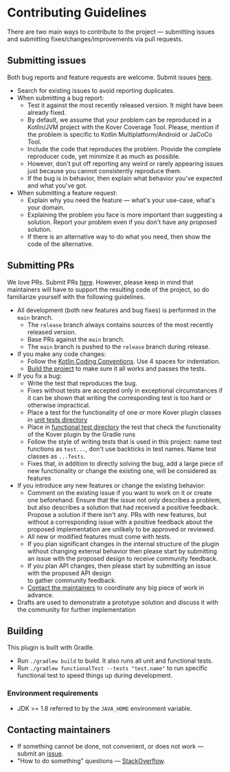 # Contributing Guidelines

There are two main ways to contribute to the project &mdash; submitting issues and submitting 
fixes/changes/improvements via pull requests.

## Submitting issues

Both bug reports and feature requests are welcome.
Submit issues [here](https://github.com/Kotlin/kotlinx-kover/issues).

* Search for existing issues to avoid reporting duplicates.
* When submitting a bug report:
  * Test it against the most recently released version. It might have been already fixed.
  * By default, we assume that your problem can be reproduced in a Kotlin/JVM project with the Kover Coverage Tool.
    Please, mention if the problem is specific to Kotlin Multiplatform/Android or JaCoCo Tool. 
  * Include the code that reproduces the problem. Provide the complete reproducer code, yet minimize it as much as possible.
  * However, don't put off reporting any weird or rarely appearing issues just because you cannot consistently 
    reproduce them.
  * If the bug is in behavior, then explain what behavior you've expected and what you've got.  
* When submitting a feature request:
  * Explain why you need the feature &mdash; what's your use-case, what's your domain.
  * Explaining the problem you face is more important than suggesting a solution. 
    Report your problem even if you don't have any proposed solution.
  * If there is an alternative way to do what you need, then show the code of the alternative.

## Submitting PRs

We love PRs. Submit PRs [here](https://github.com/Kotlin/kotlinx-kover/pulls).
However, please keep in mind that maintainers will have to support the resulting code of the project,
so do familiarize yourself with the following guidelines. 

* All development (both new features and bug fixes) is performed in the `main` branch.
  * The `release` branch always contains sources of the most recently released version.
  * Base PRs against the `main` branch.
  * The `main` branch is pushed to the `release` branch during release.
* If you make any code changes:
  * Follow the [Kotlin Coding Conventions](https://kotlinlang.org/docs/reference/coding-conventions.html). 
    Use 4 spaces for indentation.
  * [Build the project](#building) to make sure it all works and passes the tests.
* If you fix a bug:
  * Write the test that reproduces the bug.
  * Fixes without tests are accepted only in exceptional circumstances if it can be shown that writing the 
    corresponding test is too hard or otherwise impractical.
  * Place a test for the functionality of one or more Kover plugin classes in [unit tests directory](src/test/kotlin)
  * Place in [functional test directory](src/functionalTest/kotlin) the test that check the functionality of the Kover plugin by the Gradle runs
  * Follow the style of writing tests that is used in this project: 
    name test functions as `test...`, don't use backticks in test names. Name test classes as `...Tests`.
  * Fixes that, in addition to directly solving the bug, add a large piece of new functionality or change the existing one, will be considered as features
* If you introduce any new features or change the existing behavior:
  * Comment on the existing issue if you want to work on it or create one beforehand. 
    Ensure that the issue not only describes a problem, but also describes a solution that had received a positive feedback. Propose a solution if there isn't any.
    PRs with new features, but without a corresponding issue with a positive feedback about the proposed implementation are unlikely to
    be approved or reviewed.
  * All new or modified features must come with tests.
  * If you plan significant changes in the internal structure of the plugin without changing external behavior then please start by submitting an issue with the
    proposed design to receive community feedback.
  * If you plan API changes, then please start by submitting an issue with the proposed API design  
    to gather community feedback.
  * [Contact the maintainers](#contacting-maintainers) to coordinate any big piece of work in advance.
* Drafts are used to demonstrate a prototype solution and discuss it with the community for further implementation

## Building

This plugin is built with Gradle. 

* Run `./gradlew build` to build. It also runs all unit and functional tests.
* Run `./gradlew functionalTest --tests "test.name"` to run specific functional test to speed 
  things up during development.

### Environment requirements

* JDK >= 1.8 referred to by the `JAVA_HOME` environment variable.

## Contacting maintainers

* If something cannot be done, not convenient, or does not work &mdash; submit an [issue](#submitting-issues).
* "How to do something" questions &mdash; [StackOverflow](https://stackoverflow.com).
